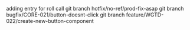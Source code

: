  adding entry for roll call
 git branch hotfix/no-ref/prod-fix-asap
 git branch bugfix/CORE-021/button-doesnt-click
 git branch feature/WGTD-022/create-new-button-component
